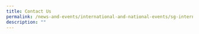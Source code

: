 ```yaml
---
title: Contact Us
permalink: /news-and-events/international-and-national-events/sg-international-math-challenge/contact-us/
description: ""
---
```

